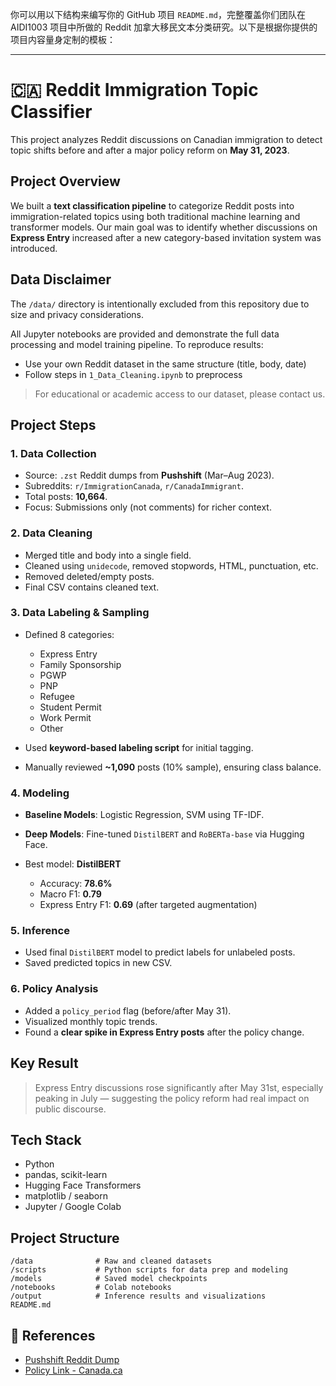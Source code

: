 你可以用以下结构来编写你的 GitHub 项目 `README.md`，完整覆盖你们团队在 AIDI1003 项目中所做的 Reddit 加拿大移民文本分类研究。以下是根据你提供的项目内容量身定制的模板：

---

# 🇨🇦 Reddit Immigration Topic Classifier

This project analyzes Reddit discussions on Canadian immigration to detect topic shifts before and after a major policy reform on **May 31, 2023**.

## Project Overview

We built a **text classification pipeline** to categorize Reddit posts into immigration-related topics using both traditional machine learning and transformer models. Our main goal was to identify whether discussions on **Express Entry** increased after a new category-based invitation system was introduced.

## Data Disclaimer

The `/data/` directory is intentionally excluded from this repository due to size and privacy considerations.

All Jupyter notebooks are provided and demonstrate the full data processing and model training pipeline. To reproduce results:
- Use your own Reddit dataset in the same structure (title, body, date)
- Follow steps in `1_Data_Cleaning.ipynb` to preprocess

> For educational or academic access to our dataset, please contact us.

## Project Steps

### 1. Data Collection

* Source: `.zst` Reddit dumps from **Pushshift** (Mar–Aug 2023).
* Subreddits: `r/ImmigrationCanada`, `r/CanadaImmigrant`.
* Total posts: **10,664**.
* Focus: Submissions only (not comments) for richer context.

### 2. Data Cleaning

* Merged title and body into a single field.
* Cleaned using `unidecode`, removed stopwords, HTML, punctuation, etc.
* Removed deleted/empty posts.
* Final CSV contains cleaned text.

### 3. Data Labeling & Sampling

* Defined 8 categories:

  * Express Entry
  * Family Sponsorship
  * PGWP
  * PNP
  * Refugee
  * Student Permit
  * Work Permit
  * Other

* Used **keyword-based labeling script** for initial tagging.

* Manually reviewed **\~1,090** posts (10% sample), ensuring class balance.

### 4. Modeling

* **Baseline Models**: Logistic Regression, SVM using TF-IDF.
* **Deep Models**: Fine-tuned `DistilBERT` and `RoBERTa-base` via Hugging Face.
* Best model: **DistilBERT**

  * Accuracy: **78.6%**
  * Macro F1: **0.79**
  * Express Entry F1: **0.69** (after targeted augmentation)

### 5. Inference

* Used final `DistilBERT` model to predict labels for unlabeled posts.
* Saved predicted topics in new CSV.

### 6. Policy Analysis

* Added a `policy_period` flag (before/after May 31).
* Visualized monthly topic trends.
* Found a **clear spike in Express Entry posts** after the policy change.

## Key Result

> Express Entry discussions rose significantly after May 31st, especially peaking in July — suggesting the policy reform had real impact on public discourse.

## Tech Stack

* Python
* pandas, scikit-learn
* Hugging Face Transformers
* matplotlib / seaborn
* Jupyter / Google Colab

## Project Structure

```
/data              # Raw and cleaned datasets
/scripts           # Python scripts for data prep and modeling
/models            # Saved model checkpoints
/notebooks         # Colab notebooks
/output            # Inference results and visualizations
README.md
```

## 📎 References

* [Pushshift Reddit Dump](https://academictorrents.com/details/36f5241a49e676949b26f1395d05e4e02aa1ecf9)
* [Policy Link - Canada.ca](https://www.canada.ca/en/immigration-refugees-citizenship/news/2023/05/canada-launches-new-process-to-welcome-skilled-newcomers.html)

